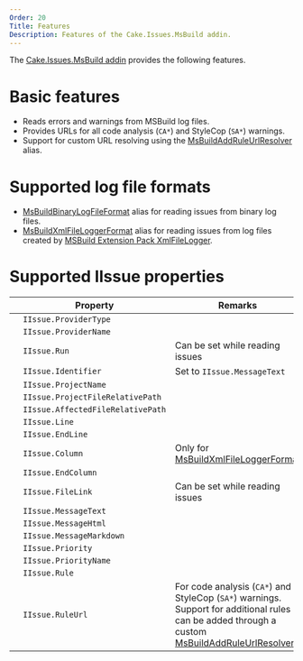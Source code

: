 ```yaml
---
Order: 20
Title: Features
Description: Features of the Cake.Issues.MsBuild addin.
---
```

The [Cake.Issues.MsBuild addin] provides the following features.

# Basic features

* Reads errors and warnings from MSBuild log files.
* Provides URLs for all code analysis (`CA*`) and StyleCop (`SA*`) warnings.
* Support for custom URL resolving using the [MsBuildAddRuleUrlResolver] alias.

# Supported log file formats

* [MsBuildBinaryLogFileFormat] alias for reading issues from binary log files.
* [MsBuildXmlFileLoggerFormat] alias for reading issues from log files created by [MSBuild Extension Pack XmlFileLogger].

# Supported IIssue properties

|                                                                    | Property                          | Remarks                               |
|--------------------------------------------------------------------|-----------------------------------|---------------------------------------|
| <span class="glyphicon glyphicon-ok" style="color:green"></span>   | `IIssue.ProviderType`             |                                       |
| <span class="glyphicon glyphicon-ok" style="color:green"></span>   | `IIssue.ProviderName`             |                                       |
| <span class="glyphicon glyphicon-remove" style="color:red"></span> | `IIssue.Run`                      | Can be set while reading issues       |
| <span class="glyphicon glyphicon-ok" style="color:green"></span>   | `IIssue.Identifier`               | Set to `IIssue.MessageText`           |
| <span class="glyphicon glyphicon-ok" style="color:green"></span>   | `IIssue.ProjectName`              |                                       |
| <span class="glyphicon glyphicon-ok" style="color:green"></span>   | `IIssue.ProjectFileRelativePath`  |                                       |
| <span class="glyphicon glyphicon-ok" style="color:green"></span>   | `IIssue.AffectedFileRelativePath` |                                       |
| <span class="glyphicon glyphicon-ok" style="color:green"></span>   | `IIssue.Line`                     |                                       |
| <span class="glyphicon glyphicon-remove" style="color:red"></span> | `IIssue.EndLine`                  |                                       |
| <span class="glyphicon glyphicon-ok" style="color:orange"></span>  | `IIssue.Column`                   | Only for [MsBuildXmlFileLoggerFormat] |
| <span class="glyphicon glyphicon-remove" style="color:red"></span> | `IIssue.EndColumn`                |                                       |
| <span class="glyphicon glyphicon-remove" style="color:red"></span> | `IIssue.FileLink`                 | Can be set while reading issues       |
| <span class="glyphicon glyphicon-ok" style="color:green"></span>   | `IIssue.MessageText`              |                                       |
| <span class="glyphicon glyphicon-remove" style="color:red"></span> | `IIssue.MessageHtml`              |                                       |
| <span class="glyphicon glyphicon-remove" style="color:red"></span> | `IIssue.MessageMarkdown`          |                                       |
| <span class="glyphicon glyphicon-ok" style="color:green"></span>   | `IIssue.Priority`                 |                                       |
| <span class="glyphicon glyphicon-ok" style="color:green"></span>   | `IIssue.PriorityName`             |                                       |
| <span class="glyphicon glyphicon-ok" style="color:green"></span>   | `IIssue.Rule`                     |                                       |
| <span class="glyphicon glyphicon-ok" style="color:green"></span>   | `IIssue.RuleUrl`                  | For code analysis (`CA*`) and StyleCop (`SA*`) warnings. Support for additional rules can be added through a custom [MsBuildAddRuleUrlResolver] |

[Cake.Issues.MsBuild addin]: https://www.nuget.org/packages/Cake.Issues.MsBuild
[MSBuild Extension Pack XmlFileLogger]: https://github.com/mikefourie-zz/MSBuildExtensionPack/blob/master/Solutions/Main/Loggers/Framework/XmlFileLogger.cs
[MsBuildAddRuleUrlResolver]: ../../../api/Cake.Issues.MsBuild/MsBuildIssuesAliases/93C21487
[MsBuildBinaryLogFileFormat]: ../../../api/Cake.Issues.MsBuild/MsBuildIssuesAliases/AD50C7E1
[MsBuildXmlFileLoggerFormat]: ../../../api/Cake.Issues.MsBuild/MsBuildIssuesAliases/051D7B6E
[IssuePriority.Warning]: ../../../api/Cake.Issues/IssuePriority/7A0CE07F
